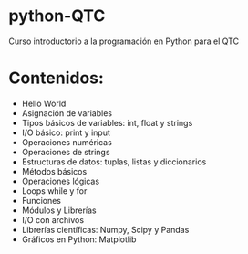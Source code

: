 # python-QTC
Curso introductorio a la programación en Python para el QTC

# Contenidos:
* Hello World
* Asignación de variables
* Tipos básicos de variables: int, float y strings
* I/O básico: print y input
* Operaciones numéricas
* Operaciones de strings
* Estructuras de datos: tuplas, listas y diccionarios
* Métodos básicos
* Operaciones lógicas
* Loops while y for
* Funciones
* Módulos y Librerías
* I/O con archivos
* Librerías científicas: Numpy, Scipy y Pandas
* Gráficos en Python: Matplotlib
